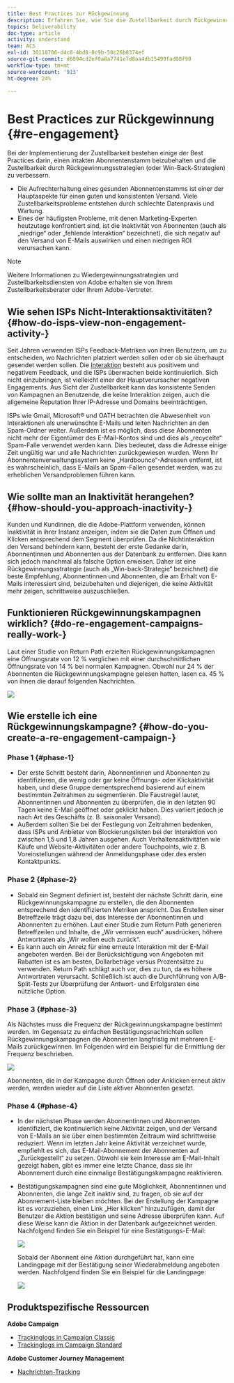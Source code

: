 ```yaml
---
title: Best Practices zur Rückgewinnung
description: Erfahren Sie, wie Sie die Zustellbarkeit durch Rückgewinnungsstrategien verbessern können.
topics: Deliverability
doc-type: article
activity: understand
team: ACS
exl-id: 30118706-d4c0-4bd8-8c9b-50c26b8374ef
source-git-commit: d6094cd2ef0a8a7741e7d8aa4db15499fad08f90
workflow-type: tm+mt
source-wordcount: '913'
ht-degree: 24%

---
```


# Best Practices zur Rückgewinnung {#re-engagement}

Bei der Implementierung der Zustellbarkeit bestehen einige der Best Practices darin, einen intakten Abonnentenstamm beizubehalten und die Zustellbarkeit durch Rückgewinnungsstrategien (oder Win-Back-Strategien) zu verbessern.

* Die Aufrechterhaltung eines gesunden Abonnentenstamms ist einer der Hauptaspekte für einen guten und konsistenten Versand. Viele Zustellbarkeitsprobleme entstehen durch schlechte Datenpraxis und Wartung.
* Eines der häufigsten Probleme, mit denen Marketing-Experten heutzutage konfrontiert sind, ist die Inaktivität von Abonnenten (auch als „niedrige“ oder „fehlende Interaktion“ bezeichnet), die sich negativ auf den Versand von E-Mails auswirken und einen niedrigen ROI verursachen kann.

>[!NOTE]
>
>Weitere Informationen zu Wiedergewinnungsstrategien und Zustellbarkeitsdiensten von Adobe erhalten sie von Ihrem Zustellbarkeitsberater oder Ihrem Adobe-Vertreter.

## Wie sehen ISPs Nicht-Interaktionsaktivitäten? {#how-do-isps-view-non-engagement-activity-}

Seit Jahren verwenden ISPs Feedback-Metriken von ihren Benutzern, um zu entscheiden, wo Nachrichten platziert werden sollen oder ob sie überhaupt gesendet werden sollen. Die [Interaktion](/help/engagement.md) besteht aus positivem und negativem Feedback, und die ISPs überwachen beide kontinuierlich. Sich nicht einzubringen, ist vielleicht einer der Hauptverursacher negativen Engagements. Aus Sicht der Zustellbarkeit kann das konsistente Senden von Kampagnen an Benutzende, die keine Interaktion zeigen, auch die allgemeine Reputation Ihrer IP-Adresse und Domains beeinträchtigen.

ISPs wie Gmail, Microsoft® und OATH betrachten die Abwesenheit von Interaktionen als unerwünschte E-Mails und leiten Nachrichten an den Spam-Ordner weiter. Außerdem ist es möglich, dass diese Abonnenten nicht mehr der Eigentümer des E-Mail-Kontos sind und dies als „recycelte“ Spam-Falle verwendet werden kann. Dies bedeutet, dass die Adresse einige Zeit ungültig war und alle Nachrichten zurückgewiesen wurden. Wenn Ihr Abonnentenverwaltungssystem keine „Hardbounce“-Adressen entfernt, ist es wahrscheinlich, dass E-Mails an Spam-Fallen gesendet werden, was zu erheblichen Versandproblemen führen kann.

## Wie sollte man an Inaktivität herangehen? {#how-should-you-approach-inactivity-}

Kunden und Kundinnen, die die Adobe-Plattform verwenden, können Inaktivität in ihrer Instanz anzeigen, indem sie die Daten zum Öffnen und Klicken entsprechend dem Segment überprüfen. Da die Nichtinteraktion den Versand behindern kann, besteht der erste Gedanke darin, Abonnentinnen und Abonnenten aus der Datenbank zu entfernen. Dies kann sich jedoch manchmal als falsche Option erweisen. Daher ist eine Rückgewinnungsstrategie (auch als „Win-back-Strategie“ bezeichnet) die beste Empfehlung, Abonnentinnen und Abonnenten, die am Erhalt von E-Mails interessiert sind, beizubehalten und diejenigen, die keine Aktivität mehr zeigen, schrittweise auszuschließen.

## Funktionieren Rückgewinnungskampagnen wirklich? {#do-re-engagement-campaigns-really-work-}

Laut einer Studie von Return Path erzielten Rückgewinnungskampagnen eine Öffnungsrate von 12 % verglichen mit einer durchschnittlichen Öffnungsrate von 14 % bei normalen Kampagnen. Obwohl nur 24 % der Abonnenten die Rückgewinnungskampagne gelesen hatten, lasen ca. 45 % von ihnen die darauf folgenden Nachrichten.

![](../../help/assets/deliverability_implementation_1.png)

## Wie erstelle ich eine Rückgewinnungskampagne? {#how-do-you-create-a-re-engagement-campaign-}

### Phase 1 {#phase-1}

* Der erste Schritt besteht darin, Abonnentinnen und Abonnenten zu identifizieren, die wenig oder gar keine Öffnungs- oder Klickaktivität haben, und diese Gruppe dementsprechend basierend auf einem bestimmten Zeitrahmen zu segmentieren. Die Faustregel lautet, Abonnentinnen und Abonnenten zu überprüfen, die in den letzten 90 Tagen keine E-Mail geöffnet oder geklickt haben. Dies variiert jedoch je nach Art des Geschäfts (z. B. saisonaler Versand).
* Außerdem sollten Sie bei der Festlegung von Zeitrahmen bedenken, dass ISPs und Anbieter von Blockierungslisten bei der Interaktion von zwischen 1,5 und 1,8 Jahren ausgehen. Auch Verhaltensaktivitäten wie Käufe und Website-Aktivitäten oder andere Touchpoints, wie z. B. Voreinstellungen während der Anmeldungsphase oder des ersten Kontaktpunkts.

### Phase 2 {#phase-2}

* Sobald ein Segment definiert ist, besteht der nächste Schritt darin, eine Rückgewinnungskampagne zu erstellen, die den Abonnenten entsprechend den identifizierten Metriken anspricht. Das Erstellen einer Betreffzeile trägt dazu bei, das Interesse der Abonnentinnen und Abonnenten zu erhöhen. Laut einer Studie zum Return Path generieren Betreffzeilen und Inhalte, die „Wir vermissen euch“ ausdrücken, höhere Antwortraten als „Wir wollen euch zurück“.
* Es kann auch ein Anreiz für eine erneute Interaktion mit der E-Mail angeboten werden. Bei der Berücksichtigung von Angeboten mit Rabatten ist es am besten, Dollarbeträge versus Prozentsätze zu verwenden. Return Path schlägt auch vor, dies zu tun, da es höhere Antwortraten verursacht. Schließlich ist auch die Durchführung von A/B-Split-Tests zur Überprüfung der Antwort- und Erfolgsraten eine nützliche Option.

### Phase 3 {#phase-3}

Als Nächstes muss die Frequenz der Rückgewinnungskampagne bestimmt werden. Im Gegensatz zu einfachen Bestätigungsnachrichten sollen Rückgewinnungskampagnen die Abonnenten langfristig mit mehreren E-Mails zurückgewinnen. Im Folgenden wird ein Beispiel für die Ermittlung der Frequenz beschrieben.

![](../../help/assets/deliverability_implementation_2.png)

Abonnenten, die in der Kampagne durch Öffnen oder Anklicken erneut aktiv werden, werden wieder auf die Liste aktiver Abonnenten gesetzt.

### Phase 4 {#phase-4}

* In der nächsten Phase werden Abonnentinnen und Abonnenten identifiziert, die kontinuierlich keine Aktivität zeigen, und der Versand von E-Mails an sie über einen bestimmten Zeitraum wird schrittweise reduziert. Wenn im letzten Jahr keine Aktivität verzeichnet wurde, empfiehlt es sich, das E-Mail-Abonnement der Abonnenten auf „Zurückgestellt“ zu setzen. Obwohl sie kein Interesse am E-Mail-Inhalt gezeigt haben, gibt es immer eine letzte Chance, dass sie ihr Abonnement durch eine einmalige Bestätigungskampagne reaktivieren.
* Bestätigungskampagnen sind eine gute Möglichkeit, Abonnentinnen und Abonnenten, die lange Zeit inaktiv sind, zu fragen, ob sie auf der Abonnement-Liste bleiben möchten. Bei der Erstellung der Kampagne ist es vorzuziehen, einen Link „Hier klicken“ hinzuzufügen, damit der Benutzer die Aktion bestätigen und seine Adresse überprüfen kann. Auf diese Weise kann die Aktion in der Datenbank aufgezeichnet werden. Nachfolgend finden Sie ein Beispiel für eine Bestätigungs-E-Mail:

  ![](../../help/assets/deliverability_implementation_3.png)

  Sobald der Abonnent eine Aktion durchgeführt hat, kann eine Landingpage mit der Bestätigung seiner Wiederabmeldung angeboten werden. Nachfolgend finden Sie ein Beispiel für die Landingpage:

  ![](../../help/assets/deliverability_implementation_4.png)

## Produktspezifische Ressourcen

**Adobe Campaign**

* [Trackinglogs in Campaign Classic](https://experienceleague.adobe.com/docs/campaign-classic/using/sending-messages/monitoring-deliveries/delivery-dashboard.html#tracking-logs)
* [Trackinglogs im Campaign Standard ](https://experienceleague.adobe.com/docs/campaign-standard/using/testing-and-sending/sending-and-tracking-messages/tracking-messages.html#tracking-logs)

**Adobe Customer Journey Management**

* [Nachrichten-Tracking](https://experienceleague.adobe.com/docs/journey-optimizer/using/reporting/message-tracking.html?lang=de)
